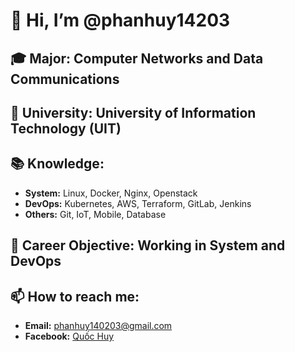 # 👋 Hi, I’m @phanhuy14203
## 🎓 Major: Computer Networks and Data Communications
## 🏫 University: University of Information Technology (UIT)

## 📚 Knowledge:
- **System:** Linux, Docker, Nginx, Openstack
- **DevOps:** Kubernetes, AWS, Terraform, GitLab, Jenkins
- **Others:** Git, IoT, Mobile, Database

## 🎯 Career Objective: Working in System and DevOps

## 📫 How to reach me:
- **Email:** [phanhuy140203@gmail.com](mailto:phanhuy140203@gmail.com)
- **Facebook:** [Quốc Huy](https://www.facebook.com/profile.php?id=100068212688341)

